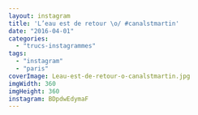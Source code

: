 ```yaml
---
layout: instagram
title: 'L’eau est de retour \o/ #canalstmartin'
date: "2016-04-01"
categories: 
  - "trucs-instagrammes"
tags: 
  - "instagram"
  - "paris"
coverImage: Leau-est-de-retour-o-canalstmartin.jpg
imgWidth: 360
imgHeight: 360
instagram: BDpdwEdymaF
---
```

